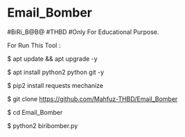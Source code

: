 # Email_Bomber
#BiRi_B@B@
#THBD
#Only For Educational Purpose.



For Run This Tool :

$ apt update && apt upgrade -y

$ apt install python2 python git -y 

$  pip2 install requests mechanize


$  git clone https://github.com/Mahfuz-THBD/Email_Bomber

$ cd Email_Bomber 


$ python2 biribomber.py 

